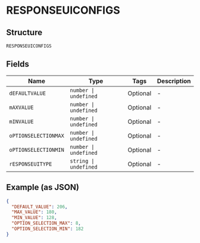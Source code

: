 
# RESPONSEUICONFIGS

## Structure

`RESPONSEUICONFIGS`

## Fields

| Name | Type | Tags | Description |
|  --- | --- | --- | --- |
| `dEFAULTVALUE` | `number \| undefined` | Optional | - |
| `mAXVALUE` | `number \| undefined` | Optional | - |
| `mINVALUE` | `number \| undefined` | Optional | - |
| `oPTIONSELECTIONMAX` | `number \| undefined` | Optional | - |
| `oPTIONSELECTIONMIN` | `number \| undefined` | Optional | - |
| `rESPONSEUITYPE` | `string \| undefined` | Optional | - |

## Example (as JSON)

```json
{
  "DEFAULT_VALUE": 206,
  "MAX_VALUE": 180,
  "MIN_VALUE": 128,
  "OPTION_SELECTION_MAX": 8,
  "OPTION_SELECTION_MIN": 182
}
```

